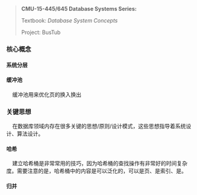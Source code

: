 > **CMU-15-445/645 Database Systems Series:**
> 
> Textbook: *Database System Concepts*
> 
> Project: BusTub



### 核心概念

#### 系统分层

#### 缓冲池

    缓冲池用来优化页的换入换出

### 关键思想

    在数据库领域内存在很多关键的思想/原则/设计模式，这些思想指导着系统设计、算法设计。

#### 哈希

    建立哈希桶是非常常用的技巧，因为哈希桶的查找操作有非常好的时间复杂度。需要注意的是，哈希桶中的内容是可以泛化的，可以是页、是索引、是。



#### 归并
